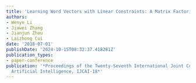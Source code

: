 ```yaml
---
title: 'Learning Word Vectors with Linear Constraints: A Matrix Factorization Approach'
authors:
- Wenye Li
- Jiawei Zhang
- Jianjun Zhou
- Laizhong Cui
date: '2018-07-01'
publishDate: '2024-10-15T08:32:37.418281Z'
publication_types:
- paper-conference
publication: '*Proceedings of the Twenty-Seventh International Joint Conference on
  Artificial Intelligence, IJCAI-18*'
---
```

